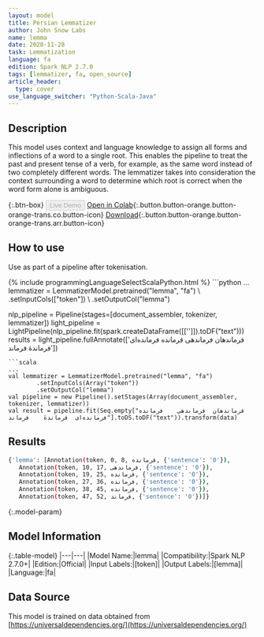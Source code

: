 ```yaml
---
layout: model
title: Persian Lemmatizer
author: John Snow Labs
name: lemma
date: 2020-11-28
task: Lemmatization
language: fa
edition: Spark NLP 2.7.0
tags: [lemmatizer, fa, open_source]
article_header:
  type: cover
use_language_switcher: "Python-Scala-Java"
---
```


## Description

This model uses context and language knowledge to assign all forms and inflections of a word to a single root. This enables the pipeline to treat the past and present tense of a verb, for example, as the same word instead of two completely different words. The lemmatizer takes into consideration the context surrounding a word to determine which root is correct when the word form alone is ambiguous.

{:.btn-box}
<button class="button button-orange" disabled>Live Demo</button>
[Open in Colab](https://colab.research.google.com/github/JohnSnowLabs/spark-nlp-workshop/blob/b2eb08610dd49d5b15077cc499a94b4ec1e8b861/jupyter/annotation/english/model-downloader/Create%20custom%20pipeline%20-%20NerDL.ipynb){:.button.button-orange.button-orange-trans.co.button-icon}
[Download](https://s3.amazonaws.com/auxdata.johnsnowlabs.com/public/models/lemma_fa_2.7.0_2.4_1606581127793.zip){:.button.button-orange.button-orange-trans.arr.button-icon}

## How to use

Use as part of a pipeline after tokenisation.

<div class="tabs-box" markdown="1">
{% include programmingLanguageSelectScalaPython.html %}
```python
...
lemmatizer = LemmatizerModel.pretrained("lemma", "fa") \
        .setInputCols(["token"]) \
        .setOutputCol("lemma")

nlp_pipeline = Pipeline(stages=[document_assembler, tokenizer, lemmatizer])
light_pipeline = LightPipeline(nlp_pipeline.fit(spark.createDataFrame([['']]).toDF("text")))
results = light_pipeline.fullAnnotate(['فرماندهان	فرماندهی	فرمانده	فرمانده‌ای	فرماندهٔ	فرماند'])
```
```scala
...
val lemmatizer = LemmatizerModel.pretrained("lemma", "fa")
        .setInputCols(Array("token"))
        .setOutputCol("lemma")
val pipeline = new Pipeline().setStages(Array(document_assembler, tokenizer, lemmatizer))
val result = pipeline.fit(Seq.empty["فرماندهان	فرماندهی	فرمانده	فرمانده‌ای	فرماندهٔ	فرماند"].toDS.toDF("text")).transform(data)
```
</div>

## Results

```bash
{'lemma': [Annotation(token, 0, 8, فرمانده, {'sentence': '0'}),
   Annotation(token, 10, 17, فرماندهی, {'sentence': '0'}),
   Annotation(token, 19, 25, فرمانده, {'sentence': '0'}),
   Annotation(token, 27, 36, فرمانده, {'sentence': '0'}),
   Annotation(token, 38, 45, فرمانده, {'sentence': '0'}),
   Annotation(token, 47, 52, فرماند, {'sentence': '0'})]}
```

{:.model-param}
## Model Information

{:.table-model}
|---|---|
|Model Name:|lemma|
|Compatibility:|Spark NLP 2.7.0+|
|Edition:|Official|
|Input Labels:|[token]|
|Output Labels:|[lemma]|
|Language:|fa|

## Data Source

This model is trained on data obtained from [https://universaldependencies.org/](https://universaldependencies.org/)